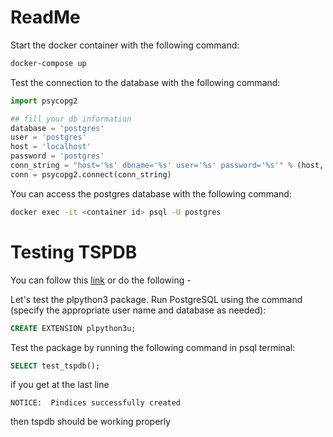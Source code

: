 # ReadMe

Start the docker container with the following command:

```bash
docker-compose up
```

Test the connection to the database with the following command:

```py
import psycopg2

## fill your db information
database = 'postgres'
user = 'postgres'
host = 'localhost'
password = 'postgres'
conn_string = "host='%s' dbname='%s' user='%s' password='%s'" % (host, database, user, password)
conn = psycopg2.connect(conn_string)
```

You can access the postgres database with the following command:

```bash
docker exec -it <container id> psql -U postgres
```

# Testing TSPDB

You can follow this [link](https://tspdb.mit.edu/installation/) or do the following -

Let's test the plpython3 package. Run PostgreSQL using the command (specify the appropriate user name and database as needed):
```sql
CREATE EXTENSION plpython3u;
```

Test the package by running the following command in psql terminal:
```sql
SELECT test_tspdb();
```

if you get at the last line
```
NOTICE:  Pindices successfully created
```

then tspdb should be working properly
